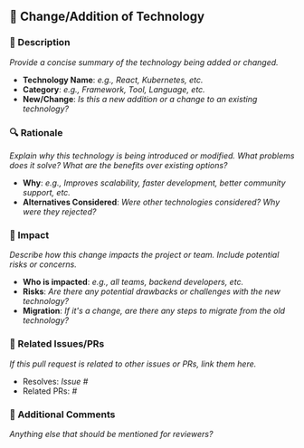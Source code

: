 ## 🚀 Change/Addition of Technology

### 📄 Description
_Provide a concise summary of the technology being added or changed._

- **Technology Name**: _e.g., React, Kubernetes, etc._
- **Category**: _e.g., Framework, Tool, Language, etc._
- **New/Change**: _Is this a new addition or a change to an existing technology?_

### 🔍 Rationale
_Explain why this technology is being introduced or modified. What problems does it solve? What are the benefits over existing options?_

- **Why**: _e.g., Improves scalability, faster development, better community support, etc._
- **Alternatives Considered**: _Were other technologies considered? Why were they rejected?_

### 🎯 Impact
_Describe how this change impacts the project or team. Include potential risks or concerns._

- **Who is impacted**: _e.g., all teams, backend developers, etc._
- **Risks**: _Are there any potential drawbacks or challenges with the new technology?_
- **Migration**: _If it's a change, are there any steps to migrate from the old technology?_

### 🔗 Related Issues/PRs
_If this pull request is related to other issues or PRs, link them here._

- Resolves: _Issue #_
- Related PRs: _#_

### 💬 Additional Comments
_Anything else that should be mentioned for reviewers?_
